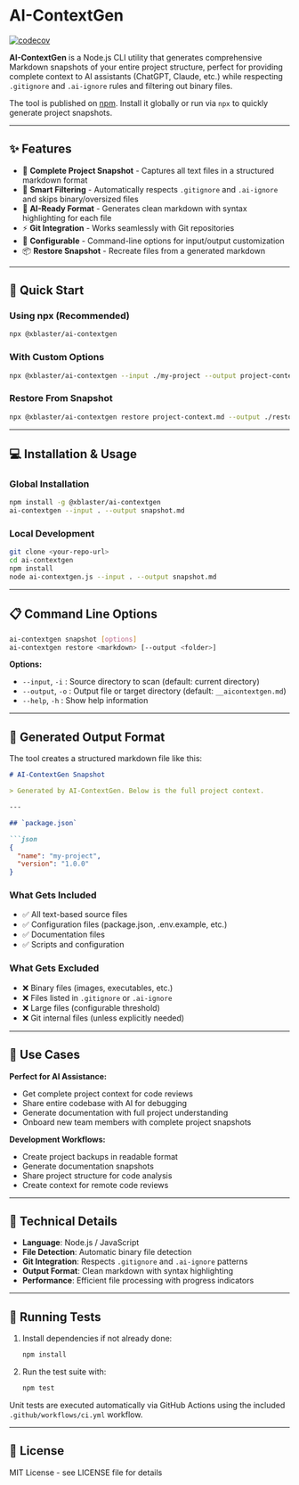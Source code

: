 # AI-ContextGen

[![codecov](https://codecov.io/gh/xblaster/ai-contextgen/branch/main/graph/badge.svg)](https://codecov.io/gh/xblaster/ai-contextgen)

**AI-ContextGen** is a Node.js CLI utility that generates comprehensive Markdown snapshots of your entire project structure, perfect for providing complete context to AI assistants (ChatGPT, Claude, etc.) while respecting `.gitignore` and `.ai-ignore` rules and filtering out binary files.

The tool is published on [npm](https://www.npmjs.com/package/@xblaster/ai-contextgen). Install it globally or run via `npx` to quickly generate project snapshots.

---

## ✨ Features

- 📁 **Complete Project Snapshot** - Captures all text files in a structured markdown format
- 🚫 **Smart Filtering** - Automatically respects `.gitignore` and `.ai-ignore` and skips binary/oversized files
- 📝 **AI-Ready Format** - Generates clean markdown with syntax highlighting for each file
- ⚡ **Git Integration** - Works seamlessly with Git repositories
- 🔧 **Configurable** - Command-line options for input/output customization
- 📦 **Restore Snapshot** - Recreate files from a generated markdown

---

## 🚀 Quick Start

### Using npx (Recommended)
```bash
npx @xblaster/ai-contextgen
```

### With Custom Options
```bash
npx @xblaster/ai-contextgen --input ./my-project --output project-context.md
```

### Restore From Snapshot
```bash
npx @xblaster/ai-contextgen restore project-context.md --output ./restored
```
---

## 💻 Installation & Usage

### Global Installation
```bash
npm install -g @xblaster/ai-contextgen
ai-contextgen --input . --output snapshot.md
```

### Local Development
```bash
git clone <your-repo-url>
cd ai-contextgen
npm install
node ai-contextgen.js --input . --output snapshot.md
```

---

## 📋 Command Line Options

```bash
ai-contextgen snapshot [options]
ai-contextgen restore <markdown> [--output <folder>]
```

**Options:**
- `--input`, `-i` : Source directory to scan (default: current directory)
- `--output`, `-o` : Output file or target directory (default: `__aicontextgen.md`)
- `--help`, `-h` : Show help information

---

## 📄 Generated Output Format

The tool creates a structured markdown file like this:

```markdown
# AI-ContextGen Snapshot

> Generated by AI-ContextGen. Below is the full project context.

---

## `package.json`

```json
{
  "name": "my-project",
  "version": "1.0.0"
}
```


### What Gets Included
- ✅ All text-based source files
- ✅ Configuration files (package.json, .env.example, etc.)
- ✅ Documentation files
- ✅ Scripts and configuration

### What Gets Excluded
- ❌ Binary files (images, executables, etc.)
- ❌ Files listed in `.gitignore` or `.ai-ignore`
- ❌ Large files (configurable threshold)
- ❌ Git internal files (unless explicitly needed)

---

## 🎯 Use Cases

**Perfect for AI Assistance:**
- Get complete project context for code reviews
- Share entire codebase with AI for debugging
- Generate documentation with full project understanding
- Onboard new team members with complete project snapshots

**Development Workflows:**
- Create project backups in readable format
- Generate documentation snapshots
- Share project structure for code analysis
- Create context for remote code reviews

---

## 🔧 Technical Details

- **Language**: Node.js / JavaScript
- **File Detection**: Automatic binary file detection
- **Git Integration**: Respects `.gitignore` and `.ai-ignore` patterns
- **Output Format**: Clean markdown with syntax highlighting
 - **Performance**: Efficient file processing with progress indicators

---

## 🧪 Running Tests

1. Install dependencies if not already done:
   ```bash
   npm install
   ```
2. Run the test suite with:
   ```bash
   npm test
   ```

Unit tests are executed automatically via GitHub Actions using the included `.github/workflows/ci.yml` workflow.

---

## 📝 License

MIT License - see LICENSE file for details